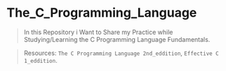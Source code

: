 # The_C_Programming_Language
> In this Repository i Want to Share my Practice while Studying/Learning the C Programming Language Fundamentals.

> Resources: `The C Programming Language 2nd_eddition`, `Effective C 1_eddition`.
